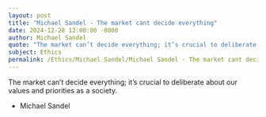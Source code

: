 ```yaml
---
layout: post
title: "Michael Sandel - The market cant decide everything"
date: 2024-12-28 12:00:00 -0000
author: Michael Sandel
quote: "The market can’t decide everything; it’s crucial to deliberate about our values and priorities as a society."
subject: Ethics
permalink: /Ethics/Michael Sandel/Michael Sandel - The market cant decide everything
---
```


The market can’t decide everything; it’s crucial to deliberate about our values and priorities as a society.

- Michael Sandel
